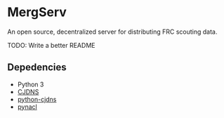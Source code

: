 # MergServ
An open source, decentralized server for distributing FRC scouting data.

TODO: Write a better README

## Depedencies
- Python 3
- [CJDNS](https://github.com/cjdelisle/cjdns)
- [python-cjdns](https://github.com/hyperboria/python-cjdns)
- [pynacl](https://github.com/pyca/pynacl)
